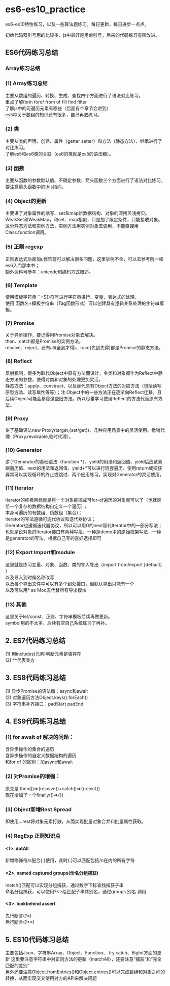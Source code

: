 # es6-es10_practice
es6-es10特性练习，以及一些算法题练习，每日更新，每日进步一点点。

初始代码双引号用的比较多，js中最好是用单引号，后来的代码练习有所改进。
## ES6代码练习总结
### Array练习总结
### (1) Array练习总结
主要从数组的遍历、转换、生成、查找四个方面进行了语法对比练习。  
重点了解forin forof from of fill find filter  
了解js中的可遍历元素有哪些（后面有个章节会讲到）  
es5中关于数组的知识还有很多，自己再去练习。  

### (2) 类
主要从类的声明、创建、属性（getter setter）和方法（静态方法）、继承进行了对比练习。  
了解es5和es6类的关联（es6的类就是es5的语法糖）。  

### (3) 函数
主要从函数的参数默认值、不确定参数、箭头函数三个方面进行了语法对比练习。  
要注意箭头函数中的this指向。  

### (4) Object的更新
主要讲了对象属性的缩写、set和map新数据结构、对象的深拷贝浅拷贝。  
WeakSet和WeakMap，和set、map相似，只是加了限定条件，只能接收对象。  
区分静态方法和实例方法，实例方法用实例对象去调用，不能直接用Class.function调用。  

### (5) 正则 regexp
正则表达式后面加u修饰符可以解决很多问题，这里举例不全，可以去参考阮一峰es6入门那本书；  
额外资料可参考：unicode和编码方式概述。  

### (6) Template
使用模板字符串 ``+${}符号进行字符串换行、变量、表达式的处理。  
使用 函数名+模板字符串（Tag函数形式）可以创建具有逻辑关系处理的字符串模板。  

### (7) Promise
关于异步操作，要记得用Promise对象去解决。   
then、catch都是Promise的实例方法。  
resolve、reject，还有all(全到才得)、race(先到先得)都是Promise的静态方法。  

### (8) Reflect
反射机制，很多为取代Object中原有方法而设计，令类和对象都作为Reflect中静态方法的参数，使得对类和对象的处理更加灵活。  
静态方法：apply、construct、以及替代原有Object方法的对应方法（包括读写原型方法、读写属性等等）；注:Object中的一些方法正在逐渐向Reflect迁移，且后续Object可能会移除这些旧方法。所以尽量学习使用Reflect的方法代替原有方法。  

### (9) Proxy
讲了基础语法new Proxy(target,{set/get})、几种应用场景中的灵活使用、撤销代理（Proxy.revokable,临时代理）。  

### (10) Generator
讲了Generator的基础语法（function *）、yield的用法和返回值、yield后应该紧跟遍历值、next的用法和返回值、yield+*可以进行嵌套遍历、使用return或捕获异常可以实现循环的终止或跳过、两个应用练习，实现对Generator的灵活使用。  

### (11) Iterator
Iterator的终极目标就是将一个对象能搞成可for-of遍历的对象就可以了（也就是给一个复杂的数据结构自定义一个遍历）；  
本身可遍历的有数组、伪数组（集合）；  
Iterator的写法遵循可迭代协议和迭代器协议；  
Gnerator也遵循迭代器协议，所以可以用G的next替代Iterator中的一部分写法；  
也就是说对象的Iterator接口有两种写法，一种是demo中的原始框架写法，一种是generator的写法，根据自己写的喜好选择即可  

### (12) Export Import和module
这里就是练习变量、对象、函数、类的导入导出（import from/export [default] ）  
以及导入到时候名称改写  
以及每个导出文件中可以有多个到处接口，但默认导出只能有一个  
以及可以用* as Mod去代替所有导出模块  

### (13) 其他
这里关于let/const、正则、字符串模板后续再做更新。  
symbol用的不太多，后续有空自己系统练习了再补。  

## 2. ES7代码练习总结
(1) 用includes(元素)判断元素是否存在  
(2) **代表乘方  

## 3. ES8代码练习总结
(1) 异步Promise的语法糖：async和await  
(2) 对象遍历方法Object.keys().forEach()  
(3) 字符串补齐接口：padStart padEnd  

## 4. ES9代码练习总结  
### (1) for await of 解决的问题：  
含异步操作的集合的遍历  
含异步操作的自定义数据结构的遍历  
和for of 的区别：加async和await  
### (2) 对Promise的增强： 
原先是 then(()=>{resolve})+catch()=>{(reject})  
现在增加了一个finally(()=>{})    
### (3) Object新增Rest Spread   
即使用...rest将对象元素打散，从而实现批量对象合并和批量属性获取。   
### (4) RegExp 正则知识点  
#### <1>. dotAll   
新增修饰符/s配合{.}使用，此时{.}可以匹配包括/n在内的所有字符  
#### <2>. named captured groups(命名分组捕获)   
match()匹配可以实现分组捕获，通过数字下标查找捕获子串    
命名分组捕获，可以使用?<>给匹配子串其别名，通过groups.别名 调用  
#### <3>. lookbehind assert
先行断言(?=)    
后行断言(?>=)    

## 5. ES10代码练习总结    
主要包括Json、字符串Array、Object、Function、
try.catch、BigInt方面的更新 
这里要注意字符串中对正则方法的更新（matchAll），还要注意“捕获”和“完全匹配的差别”    
另外还要注意Object.fromEntries()和Object.entries()可以完成数组和对象之间的转换，从而实现交叉使用对方的API来解决问题    